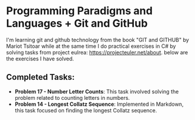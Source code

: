 # Programming Paradigms and Languages + Git and GitHub

I'm learning git and github technology from the book "GIT and GITHUB" by Mariot Tsitoar while at the same time I do practical exercises in C# by solving tasks from project eulrea: https://projecteuler.net/about. below are the exercises I have solved.

## Completed Tasks:

* **Problem 17 - Number Letter Counts**: This task involved solving the problem related to counting letters in numbers.
* **Problem 14 - Longest Collatz Sequence**: Implemented in Markdown, this task focused on finding the longest Collatz sequence.
